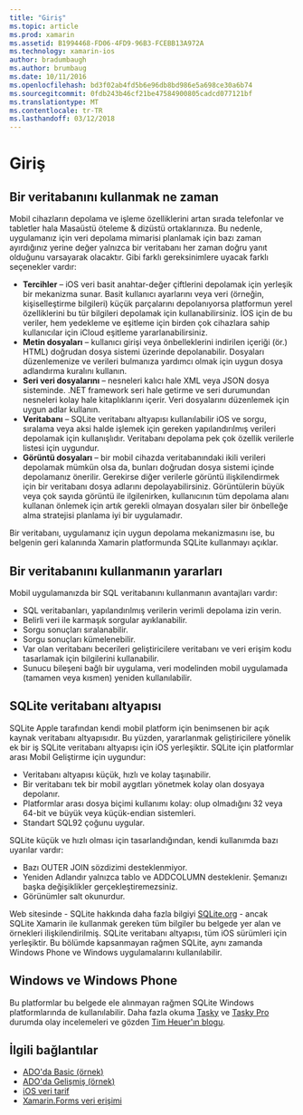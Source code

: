 ```yaml
---
title: "Giriş"
ms.topic: article
ms.prod: xamarin
ms.assetid: B1994468-FD06-4FD9-96B3-FCEBB13A972A
ms.technology: xamarin-ios
author: bradumbaugh
ms.author: brumbaug
ms.date: 10/11/2016
ms.openlocfilehash: bd3f02ab4fd5b6e96db8bd986e5a698ce30a6b74
ms.sourcegitcommit: 0fdb243b46cf21be47584900805cadcd077121bf
ms.translationtype: MT
ms.contentlocale: tr-TR
ms.lasthandoff: 03/12/2018
---
```

# <a name="introduction"></a>Giriş

## <a name="when-to-use-a-database"></a>Bir veritabanını kullanmak ne zaman

Mobil cihazların depolama ve işleme özelliklerini artan sırada telefonlar ve tabletler hala Masaüstü öteleme &amp; dizüstü ortaklarınıza. Bu nedenle, uygulamanız için veri depolama mimarisi planlamak için bazı zaman ayırdığınız yerine değer yalnızca bir veritabanı her zaman doğru yanıt olduğunu varsayarak olacaktır. Gibi farklı gereksinimlere uyacak farklı seçenekler vardır:

-  **Tercihler** – iOS veri basit anahtar-değer çiftlerini depolamak için yerleşik bir mekanizma sunar. Basit kullanıcı ayarlarını veya veri (örneğin, kişiselleştirme bilgileri) küçük parçalarını depolanıyorsa platformun yerel özelliklerini bu tür bilgileri depolamak için kullanabilirsiniz. İOS için de bu veriler, hem yedekleme ve eşitleme için birden çok cihazlara sahip kullanıcılar için iCloud eşitleme yararlanabilirsiniz.
-  **Metin dosyaları** – kullanıcı girişi veya önbelleklerini indirilen içeriği (ör.) HTML) doğrudan dosya sistemi üzerinde depolanabilir. Dosyaları düzenlemenize ve verileri bulmanıza yardımcı olmak için uygun dosya adlandırma kuralını kullanın.
-  **Seri veri dosyalarını** – nesneleri kalıcı hale XML veya JSON dosya sisteminde. .NET framework seri hale getirme ve seri durumundan nesneleri kolay hale kitaplıklarını içerir. Veri dosyalarını düzenlemek için uygun adlar kullanın.
-  **Veritabanı** – SQLite veritabanı altyapısı kullanılabilir iOS ve sorgu, sıralama veya aksi halde işlemek için gereken yapılandırılmış verileri depolamak için kullanışlıdır. Veritabanı depolama pek çok özellik verilerle listesi için uygundur.
-  **Görüntü dosyaları** – bir mobil cihazda veritabanındaki ikili verileri depolamak mümkün olsa da, bunları doğrudan dosya sistemi içinde depolamanız önerilir. Gerekirse diğer verilerle görüntü ilişkilendirmek için bir veritabanı dosya adlarını depolayabilirsiniz. Görüntülerin büyük veya çok sayıda görüntü ile ilgilenirken, kullanıcının tüm depolama alanı kullanan önlemek için artık gerekli olmayan dosyaları siler bir önbelleğe alma stratejisi planlama iyi bir uygulamadır.


Bir veritabanı, uygulamanız için uygun depolama mekanizmasını ise, bu belgenin geri kalanında Xamarin platformunda SQLite kullanmayı açıklar.

## <a name="advantages-of-using-a-database"></a>Bir veritabanını kullanmanın yararları

Mobil uygulamanızda bir SQL veritabanını kullanmanın avantajları vardır:

-  SQL veritabanları, yapılandırılmış verilerin verimli depolama izin verin.
-  Belirli veri ile karmaşık sorgular ayıklanabilir.
-  Sorgu sonuçları sıralanabilir.
-  Sorgu sonuçları kümelenebilir.
-  Var olan veritabanı becerileri geliştiricilere veritabanı ve veri erişim kodu tasarlamak için bilgilerini kullanabilir.
-  Sunucu bileşeni bağlı bir uygulama, veri modelinden mobil uygulamada (tamamen veya kısmen) yeniden kullanılabilir.


## <a name="sqlite-database-engine"></a>SQLite veritabanı altyapısı

SQLite Apple tarafından kendi mobil platform için benimsenen bir açık kaynak veritabanı altyapısıdır. Bu yüzden, yararlanmak geliştiricilere yönelik ek bir iş SQLite veritabanı altyapısı için iOS yerleşiktir. SQLite için platformlar arası Mobil Geliştirme için uygundur:

-  Veritabanı altyapısı küçük, hızlı ve kolay taşınabilir.
-  Bir veritabanı tek bir mobil aygıtları yönetmek kolay olan dosyaya depolanır.
-  Platformlar arası dosya biçimi kullanımı kolay: olup olmadığını 32 veya 64-bit ve büyük veya küçük-endian sistemleri.
-  Standart SQL92 çoğunu uygular.


SQLite küçük ve hızlı olması için tasarlandığından, kendi kullanımda bazı uyarılar vardır:

-  Bazı OUTER JOIN sözdizimi desteklenmiyor.
-  Yeniden Adlandır yalnızca tablo ve ADDCOLUMN desteklenir. Şemanızı başka değişiklikler gerçekleştiremezsiniz.
-  Görünümler salt okunurdur.


Web sitesinde - SQLite hakkında daha fazla bilgiyi [SQLite.org](http://SQLite.org) - ancak SQLite Xamarin ile kullanmak gereken tüm bilgiler bu belgede yer alan ve örnekleri ilişkilendirilmiş. SQLite veritabanı altyapısı, tüm iOS sürümleri için yerleşiktir.
Bu bölümde kapsanmayan rağmen SQLite, aynı zamanda Windows Phone ve Windows uygulamalarını kullanılabilir.

## <a name="windows-and-windows-phone"></a>Windows ve Windows Phone

Bu platformlar bu belgede ele alınmayan rağmen SQLite Windows platformlarında de kullanılabilir.
Daha fazla okuma [Tasky](~/cross-platform/app-fundamentals/building-cross-platform-applications/case-study-tasky.md) ve [Tasky Pro](http://docs.xamarin.com/guides/cross-platform/application_fundamentals/building_cross_platform_applications/case_study%3A_tasky) durumda olay incelemeleri ve gözden [Tim Heuer'ın blogu](http://timheuer.com/blog/archive/2012/06/28/seeding-your-metro-style-app-with-sqlite-database.aspx).



## <a name="related-links"></a>İlgili bağlantılar

- [ADO'da Basic (örnek)](https://github.com/xamarin/mobile-samples/tree/master/DataAccess/Basic)
- [ADO'da Gelişmiş (örnek)](https://github.com/xamarin/mobile-samples/tree/master/DataAccess/Advanced)
- [iOS veri tarif](https://developer.xamarin.com/recipes/ios/data/sqlite/)
- [Xamarin.Forms veri erişimi](~/xamarin-forms/app-fundamentals/databases.md)
